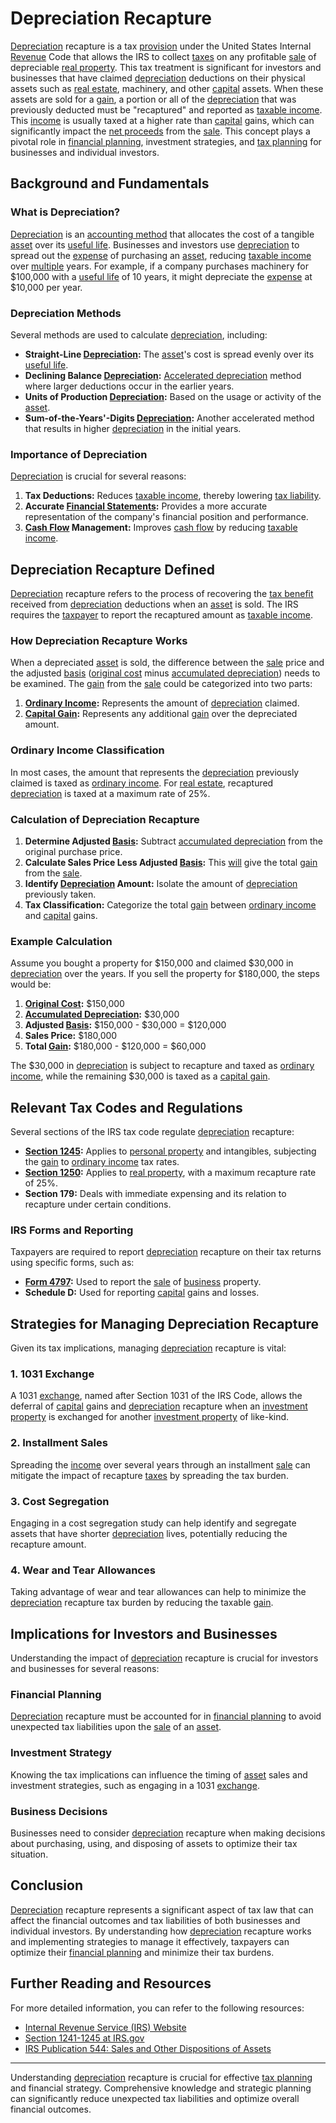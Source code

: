 # Depreciation Recapture

[Depreciation](../d/depreciation.md) recapture is a tax [provision](../p/provision.md) under the United States Internal [Revenue](../r/revenue.md) Code that allows the IRS to collect [taxes](../t/taxes.md) on any profitable [sale](../s/sale.md) of depreciable [real property](../r/real_property.md). This tax treatment is significant for investors and businesses that have claimed [depreciation](../d/depreciation.md) deductions on their physical assets such as [real estate](../r/real_estate.md), machinery, and other [capital](../c/capital.md) assets. When these assets are sold for a [gain](../g/gain.md), a portion or all of the [depreciation](../d/depreciation.md) that was previously deducted must be "recaptured" and reported as [taxable income](../t/taxable_income.md). This [income](../i/income.md) is usually taxed at a higher rate than [capital](../c/capital.md) gains, which can significantly impact the [net proceeds](../n/net_proceeds.md) from the [sale](../s/sale.md). This concept plays a pivotal role in [financial planning](../f/financial_planning.md), investment strategies, and [tax planning](../t/tax_planning.md) for businesses and individual investors.

## Background and Fundamentals

### What is Depreciation?

[Depreciation](../d/depreciation.md) is an [accounting method](../a/accounting_method.md) that allocates the cost of a tangible [asset](../a/asset.md) over its [useful life](../u/useful_life.md). Businesses and investors use [depreciation](../d/depreciation.md) to spread out the [expense](../e/expense.md) of purchasing an [asset](../a/asset.md), reducing [taxable income](../t/taxable_income.md) over [multiple](../m/multiple.md) years. For example, if a company purchases machinery for $100,000 with a [useful life](../u/useful_life.md) of 10 years, it might depreciate the [expense](../e/expense.md) at $10,000 per year.

### Depreciation Methods

Several methods are used to calculate [depreciation](../d/depreciation.md), including:

- **Straight-Line [Depreciation](../d/depreciation.md):** The [asset](../a/asset.md)'s cost is spread evenly over its [useful life](../u/useful_life.md).
- **Declining Balance [Depreciation](../d/depreciation.md):** [Accelerated depreciation](../a/accelerated_depreciation.md) method where larger deductions occur in the earlier years.
- **Units of Production [Depreciation](../d/depreciation.md):** Based on the usage or activity of the [asset](../a/asset.md).
- **Sum-of-the-Years'-Digits [Depreciation](../d/depreciation.md):** Another accelerated method that results in higher [depreciation](../d/depreciation.md) in the initial years.

### Importance of Depreciation

[Depreciation](../d/depreciation.md) is crucial for several reasons:

1. **Tax Deductions:** Reduces [taxable income](../t/taxable_income.md), thereby lowering [tax liability](../t/tax_liability.md).
2. **Accurate [Financial Statements](../f/financial_statements.md):** Provides a more accurate representation of the company's financial position and performance.
3. **[Cash Flow](../c/cash_flow.md) Management:** Improves [cash flow](../c/cash_flow.md) by reducing [taxable income](../t/taxable_income.md).

## Depreciation Recapture Defined

[Depreciation](../d/depreciation.md) recapture refers to the process of recovering the [tax benefit](../t/tax_benefit.md) received from [depreciation](../d/depreciation.md) deductions when an [asset](../a/asset.md) is sold. The IRS requires the [taxpayer](../t/taxpayer.md) to report the recaptured amount as [taxable income](../t/taxable_income.md). 

### How Depreciation Recapture Works

When a depreciated [asset](../a/asset.md) is sold, the difference between the [sale](../s/sale.md) price and the adjusted [basis](../b/basis.md) ([original cost](../o/original_cost.md) minus [accumulated depreciation](../a/accumulated_depreciation.md)) needs to be examined. The [gain](../g/gain.md) from the [sale](../s/sale.md) could be categorized into two parts:

1. **[Ordinary Income](../o/ordinary_income.md):** Represents the amount of [depreciation](../d/depreciation.md) claimed.
2. **[Capital Gain](../c/capital_gain.md):** Represents any additional [gain](../g/gain.md) over the depreciated amount.

### Ordinary Income Classification

In most cases, the amount that represents the [depreciation](../d/depreciation.md) previously claimed is taxed as [ordinary income](../o/ordinary_income.md). For [real estate](../r/real_estate.md), recaptured [depreciation](../d/depreciation.md) is taxed at a maximum rate of 25%.

### Calculation of Depreciation Recapture

1. **Determine Adjusted [Basis](../b/basis.md):** Subtract [accumulated depreciation](../a/accumulated_depreciation.md) from the original purchase price.
2. **Calculate Sales Price Less Adjusted [Basis](../b/basis.md):** This [will](../w/will.md) give the total [gain](../g/gain.md) from the [sale](../s/sale.md).
3. **Identify [Depreciation](../d/depreciation.md) Amount:** Isolate the amount of [depreciation](../d/depreciation.md) previously taken.
4. **Tax Classification:** Categorize the total [gain](../g/gain.md) between [ordinary income](../o/ordinary_income.md) and [capital](../c/capital.md) gains.

### Example Calculation

Assume you bought a property for $150,000 and claimed $30,000 in [depreciation](../d/depreciation.md) over the years. If you sell the property for $180,000, the steps would be:

1. **[Original Cost](../o/original_cost.md):** $150,000
2. **[Accumulated Depreciation](../a/accumulated_depreciation.md):** $30,000
3. **Adjusted [Basis](../b/basis.md):** $150,000 - $30,000 = $120,000
4. **Sales Price:** $180,000
5. **Total [Gain](../g/gain.md):** $180,000 - $120,000 = $60,000

The $30,000 in [depreciation](../d/depreciation.md) is subject to recapture and taxed as [ordinary income](../o/ordinary_income.md), while the remaining $30,000 is taxed as a [capital gain](../c/capital_gain.md).

## Relevant Tax Codes and Regulations

Several sections of the IRS tax code regulate [depreciation](../d/depreciation.md) recapture:

- **[Section 1245](../s/section_1245.md):** Applies to [personal property](../p/personal_property.md) and intangibles, subjecting the [gain](../g/gain.md) to [ordinary income](../o/ordinary_income.md) tax rates.
- **[Section 1250](../s/section_1250.md):** Applies to [real property](../r/real_property.md), with a maximum recapture rate of 25%.
- **Section 179:** Deals with immediate expensing and its relation to recapture under certain conditions.

### IRS Forms and Reporting

Taxpayers are required to report [depreciation](../d/depreciation.md) recapture on their tax returns using specific forms, such as:

- **[Form 4797](../f/form_4797.md):** Used to report the [sale](../s/sale.md) of [business](../b/business.md) property.
- **Schedule D:** Used for reporting [capital](../c/capital.md) gains and losses.

## Strategies for Managing Depreciation Recapture

Given its tax implications, managing [depreciation](../d/depreciation.md) recapture is vital:

### 1. **1031 Exchange**

A 1031 [exchange](../e/exchange.md), named after Section 1031 of the IRS Code, allows the deferral of [capital](../c/capital.md) gains and [depreciation](../d/depreciation.md) recapture when an [investment property](../i/investment_property.md) is exchanged for another [investment property](../i/investment_property.md) of like-kind.

### 2. **Installment Sales**

Spreading the [income](../i/income.md) over several years through an installment [sale](../s/sale.md) can mitigate the impact of recapture [taxes](../t/taxes.md) by spreading the tax burden.

### 3. **Cost Segregation**

Engaging in a cost segregation study can help identify and segregate assets that have shorter [depreciation](../d/depreciation.md) lives, potentially reducing the recapture amount.

### 4. **Wear and Tear Allowances**

Taking advantage of wear and tear allowances can help to minimize the [depreciation](../d/depreciation.md) recapture tax burden by reducing the taxable [gain](../g/gain.md).

## Implications for Investors and Businesses

Understanding the impact of [depreciation](../d/depreciation.md) recapture is crucial for investors and businesses for several reasons:

### Financial Planning

[Depreciation](../d/depreciation.md) recapture must be accounted for in [financial planning](../f/financial_planning.md) to avoid unexpected tax liabilities upon the [sale](../s/sale.md) of an [asset](../a/asset.md).

### Investment Strategy

Knowing the tax implications can influence the timing of [asset](../a/asset.md) sales and investment strategies, such as engaging in a 1031 [exchange](../e/exchange.md).

### Business Decisions

Businesses need to consider [depreciation](../d/depreciation.md) recapture when making decisions about purchasing, using, and disposing of assets to optimize their tax situation.

## Conclusion

[Depreciation](../d/depreciation.md) recapture represents a significant aspect of tax law that can affect the financial outcomes and tax liabilities of both businesses and individual investors. By understanding how [depreciation](../d/depreciation.md) recapture works and implementing strategies to manage it effectively, taxpayers can optimize their [financial planning](../f/financial_planning.md) and minimize their tax burdens. 

## Further Reading and Resources

For more detailed information, you can refer to the following resources:

- [Internal Revenue Service (IRS) Website](https://www.irs.gov/)
- [Section 1241-1245 at IRS.gov](https://www.irs.gov/instructions/i8594)
- [IRS Publication 544: Sales and Other Dispositions of Assets](https://www.irs.gov/publications/p544)

---

Understanding [depreciation](../d/depreciation.md) recapture is crucial for effective [tax planning](../t/tax_planning.md) and financial strategy. Comprehensive knowledge and strategic planning can significantly reduce unexpected tax liabilities and optimize overall financial outcomes.